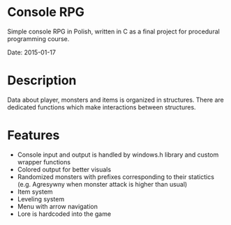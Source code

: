 # Console RPG
Simple console RPG in Polish, written in C as a final project for procedural programming course.

Date: 2015-01-17

# Description
Data about player, monsters and items is organized in structures. There are dedicated functions which make interactions between structures.

# Features
- Console input and output is handled by windows.h library and custom wrapper functions
- Colored output for better visuals
- Randomized monsters with prefixes corresponding to their statictics (e.g. Agresywny when monster attack is higher than usual)
- Item system
- Leveling system
- Menu with arrow navigation
- Lore is hardcoded into the game

